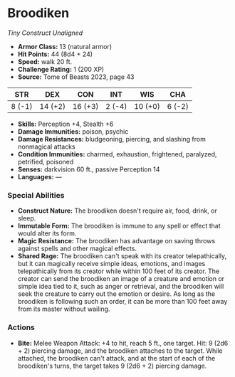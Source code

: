 # Broodiken

*Tiny* *Construct* *Unaligned*

- **Armor Class:** 13 (natural armor)
- **Hit Points:** 44 (8d4 + 24)
- **Speed:** walk 20 ft.
- **Challenge Rating:** 1 (200 XP)
- **Source:** Tome of Beasts 2023, page 43

| STR | DEX | CON | INT | WIS | CHA |
| --- | --- | --- | --- | --- | --- |
| 8 (-1) | 14 (+2) | 16 (+3) | 2 (-4) | 10 (+0) | 6 (-2) |

- **Skills:** Perception +4, Stealth +6
- **Damage Immunities:** poison, psychic
- **Damage Resistances:** bludgeoning, piercing, and slashing from nonmagical attacks
- **Condition Immunities:** charmed, exhaustion, frightened, paralyzed, petrified, poisoned
- **Senses:** darkvision 60 ft., passive Perception 14
- **Languages:** —

### Special Abilities

- **Construct Nature:** The broodiken doesn't require air, food, drink, or sleep.
- **Immutable Form:** The broodiken is immune to any spell or effect that would alter its form.
- **Magic Resistance:** The broodiken has advantage on saving throws against spells and other magical effects.
- **Shared Rage:** The broodiken can't speak with its creator telepathically, but it can magically receive simple ideas, emotions, and images telepathically from its creator while within 100 feet of its creator. The creator can send the broodiken an image of a creature and emotion or simple idea tied to it, such as anger or retrieval, and the broodiken will seek the creature to carry out the emotion or desire. As long as the broodiken is following such an order, it can be more than 100 feet away from its master without wailing.

### Actions

- **Bite:** Melee Weapon Attack: +4 to hit, reach 5 ft., one target. Hit: 9 (2d6 + 2) piercing damage, and the broodiken attaches to the target. While attached, the broodiken can't attack, and at the start of each of the broodiken's turns, the target takes 9 (2d6 + 2) piercing damage.
